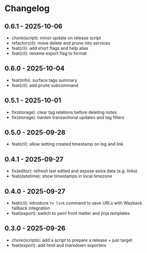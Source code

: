 # Changelog

## 0.6.1 - 2025-10-06

- chore(script): minor update on release script
- refactor(cli): move delete and prune into services
- feat(cli): add short flags and help alias
- feat(cli): rename export flag to format

## 0.6.0 - 2025-10-04

- feat(info): surface tags summary
- feat(cli): add prune subcommand

## 0.5.1 - 2025-10-01

- fix(storage): clear tag relations before deleting notes
- fix(storage): harden transactional updates and tag filters

## 0.5.0 - 2025-09-28

- feat(cli): allow setting created timestamp on log and link
## 0.4.1 - 2025-09-27

- fix(editor): refresh last edited and expose extra data (e.g. links)
- feat(datetime): show timestamps in local timezone

## 0.4.0 - 2025-09-27

- feat(cli): introduce `tn link` command to save URLs with Wayback fallback integration
- feat(export): switch to yaml front matter and jinja templates

## 0.3.0 - 2025-09-26

- chore(scripts): add a script to prepare a release + just target
- feat(export): add html and markdown exporters
